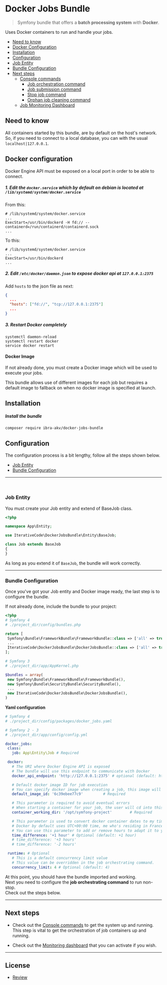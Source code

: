 Docker Jobs Bundle
===================
> Symfony bundle that offers a **batch processing system** with **Docker**.

Uses Docker containers to run and handle your jobs.

* [Need to know](#need-to-know)
* [Docker Configuration](#docker-configuration)
* [Installation](#installation)
* [Configuration](#configuration)
* [Job Entity](#job-entity)
* [Bundle Configuration](#bundle-configuration)
* [Next steps](#next-steps)
    * [Console commands](docs/console.md)
        * [Job orchestration command](docs/console.md#job-orchestration-command)
        * [Job submission command](docs/console.md#job-submission-command)
        * [Stop job command](docs/console.md#stop-job-command)
        * [Orphan job cleaning command](docs/console.md#clean-orphan-jobs-command)
    * [Job Monitoring Dashboard](docs/dashboard.md)


Need to know
-------------------
All containers started by this bundle, are by default on the host's network.  
So, if you need to connect to a local database, you can with the usual `localhost|127.0.0.1`.

Docker configuration
--------------------
Docker Engine API must be exposed on a local port in order to be able to connect.

##### 1. Edit the `docker.service` which by default on debian is located at `/lib/systemd/system/docker.service`

From this:
```shell
# /lib/systemd/system/docker.service
...
ExecStart=/usr/bin/dockerd -H fd:// --containerd=/run/containerd/containerd.sock
...
```

To this:
```shell
# /lib/systemd/system/docker.service
...
ExecStart=/usr/bin/dockerd
...
```

##### 2. Edit `/etc/docker/daemon.json` to expose docker api at `127.0.0.1:2375`
Add `hosts` to the json file as next:
```json
{
  ...
  "hosts": ["fd://", "tcp://127.0.0.1:2375"]
  ...
}
```

##### 3. Restart Docker completely
```shell
systemctl daemon-reload
systemctl restart docker
service docker restart
```

#### Docker Image

If not already done, you must create a Docker image which will be used to execute your jobs.

This bundle allows use of different images for each job but requires a default image to fallback on when no docker image is specified at launch.

Installation
------------
##### Install the bundle

    composer require ibra-akv/docker-jobs-bundle


Configuration
-------------
The configuration process is a bit lengthy, follow all the steps shown below.

* [Job Entity](#job-entity)
* [Bundle Configuration](#bundle-configuration)


--------------------------------------------------------------------------------

<br>

### Job Entity
You must create your Job entity and extend of BaseJob class.
```php
<?php

namespace App\Entity;

use IterativeCode\DockerJobsBundle\Entity\BaseJob;

class Job extends BaseJob
{
}

```
As long as you extend it of `BaseJob`, the bundle will work correctly.

--------------------------------------------------------------------------------

### Bundle Configuration
Once you've got your Job entity and Docker image ready, the last step is to configure the bundle.

If not already done, include the bundle to your project:
```php
<?php
# Symfony 4
# ./project_dir/config/bundles.php

return [
 Symfony\Bundle\FrameworkBundle\FrameworkBundle::class => ['all' => true],
 ...
 IterativeCode\DockerJobsBundle\DockerJobsBundle::class => ['all' => true],
];

# Symfony 3
# ./project_dir/app/AppKernel.php

$bundles = array(
 new Symfony\Bundle\FrameworkBundle\FrameworkBundle(),
 new Symfony\Bundle\SecurityBundle\SecurityBundle(),
 ...
 new IterativeCode\DockerJobsBundle\DockerJobsBundle(),
)

```
**Yaml configuration**
```yaml
# Symfony 4
# ./project_dir/config/packages/docker_jobs.yaml

# Symfony 2 - 3
# ./project_dir/app/config/config.yml

docker_jobs:
 class:
   job: App\Entity\Job # Required

 docker:
   # The URI where Docker Engine API is exposed
   # The bundle will use this endpoint to communicate with Docker
   docker_api_endpoint: 'http://127.0.0.1:2375' # optional (default: http://localhost:2375)

   # Default docker image ID for job execution
   # You can specify docker image when creating a job, this image will be used if no image is specified at creation.
   default_image_id: '6c39ebee77c9'         # Required

   # This parameter is required to avoid eventual errors
   # When starting a container for your job, the user will cd into this directory.
   container_working_dir: '/opt/symfony-project'        # Required

   # This parameter is used to convert docker container dates to my timezone.
   # Docker by default uses UTC+00:00 time, me who's residing in France, i need to add 1 hour to it for it to be correct (UTC+01:00).
   # You can use this parameter to add or remove hours to adapt it to your timezone.
   time_difference: '+1 hour' # Optional (default: +1 hour)
   # time_difference: '+3 hours'
   # time_difference: '-2 hours'

 runtime: # Optional
   # This is a default concurrency limit value
   # This value can be overridden in the job orchestrating command.
   concurrency_limit: 4 # Optional (default: 4)

```

At this point, you should have the bundle imported and working.  
Next you need to configure the **job orchestrating command** to run non-stop.  
Check out the steps below.

--------------------------------------------------------------------------------

Next steps
----------
- Check out the [Console commands](docs/console.md) to get the system up and running.  
  This step is vital to get the orchestration of job containers up and running.


- Check out the [Monitoring dashboard](docs/dashboard.md) that you can activate if you wish.

--------------------------------------------------------------------------------

License
-------

- [Review](LICENSE)